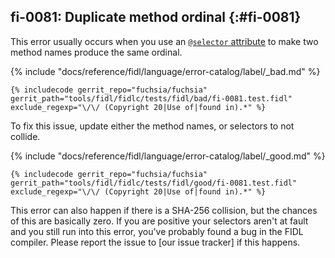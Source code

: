 ## fi-0081: Duplicate method ordinal {:#fi-0081}

This error usually occurs when you use an [`@selector` attribute][81-selector]
to make two method names produce the same ordinal.

{% include "docs/reference/fidl/language/error-catalog/label/_bad.md" %}

```fidl
{% includecode gerrit_repo="fuchsia/fuchsia" gerrit_path="tools/fidl/fidlc/tests/fidl/bad/fi-0081.test.fidl" exclude_regexp="\/\/ (Copyright 20|Use of|found in).*" %}
```

To fix this issue, update either the method names, or selectors to not collide.

{% include "docs/reference/fidl/language/error-catalog/label/_good.md" %}

```fidl
{% includecode gerrit_repo="fuchsia/fuchsia" gerrit_path="tools/fidl/fidlc/tests/fidl/good/fi-0081.test.fidl" exclude_regexp="\/\/ (Copyright 20|Use of|found in).*" %}
```

This error can also happen if there is a SHA-256 collision, but the chances of
this are basically zero. If you are positive your selectors aren't at fault and
you still run into this error, you've probably found a bug in the FIDL compiler.
Please report the issue to [our issue tracker] if this happens.

[81-selector]: /docs/reference/fidl/language/attributes.md#selector
